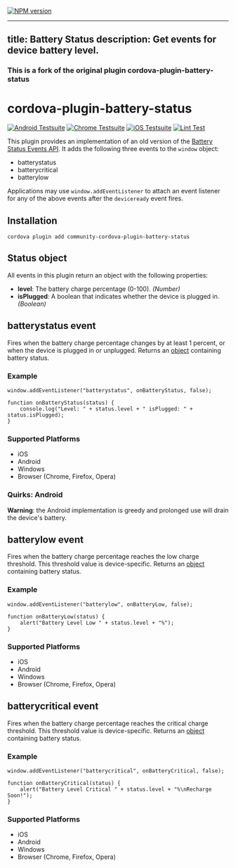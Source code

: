 [![NPM version](https://img.shields.io/npm/v/community-cordova-plugin-battery-status)](https://www.npmjs.com/package/community-cordova-plugin-battery-status)

[comment]: <> ([![Downloads]&#40;https://img.shields.io/npm/dm/community-cordova-plugin-battery-status&#41;]&#40;https://www.npmjs.com/package/community-cordova-plugin-battery-status&#41;)




---
title: Battery Status
description: Get events for device battery level.
---
<!--
# license: Licensed to the Apache Software Foundation (ASF) under one
#         or more contributor license agreements.  See the NOTICE file
#         distributed with this work for additional information
#         regarding copyright ownership.  The ASF licenses this file
#         to you under the Apache License, Version 2.0 (the
#         "License"); you may not use this file except in compliance
#         with the License.  You may obtain a copy of the License at
#
#           http://www.apache.org/licenses/LICENSE-2.0
#
#         Unless required by applicable law or agreed to in writing,
#         software distributed under the License is distributed on an
#         "AS IS" BASIS, WITHOUT WARRANTIES OR CONDITIONS OF ANY
#         KIND, either express or implied.  See the License for the
#         specific language governing permissions and limitations
#         under the License.
-->

### This is a fork of the original plugin cordova-plugin-battery-status
# cordova-plugin-battery-status

[![Android Testsuite](https://github.com/apache/cordova-plugin-battery-status/actions/workflows/android.yml/badge.svg)](https://github.com/apache/cordova-plugin-battery-status/actions/workflows/android.yml) [![Chrome Testsuite](https://github.com/apache/cordova-plugin-battery-status/actions/workflows/chrome.yml/badge.svg)](https://github.com/apache/cordova-plugin-battery-status/actions/workflows/chrome.yml) [![iOS Testsuite](https://github.com/apache/cordova-plugin-battery-status/actions/workflows/ios.yml/badge.svg)](https://github.com/apache/cordova-plugin-battery-status/actions/workflows/ios.yml) [![Lint Test](https://github.com/apache/cordova-plugin-battery-status/actions/workflows/lint.yml/badge.svg)](https://github.com/apache/cordova-plugin-battery-status/actions/workflows/lint.yml)

This plugin provides an implementation of an old version of the [Battery Status Events API][w3c_spec]. It adds the following three events to the `window` object:

* batterystatus
* batterycritical
* batterylow

Applications may use `window.addEventListener` to attach an event listener for any of the above events after the `deviceready` event fires.

## Installation

    cordova plugin add community-cordova-plugin-battery-status

## Status object

All events in this plugin return an object with the following properties:

- __level__: The battery charge percentage (0-100). _(Number)_
- __isPlugged__: A boolean that indicates whether the device is plugged in. _(Boolean)_

## batterystatus event

Fires when the battery charge percentage changes by at least 1 percent, or when the device is plugged in or unplugged. Returns an [object][status_object] containing battery status.

### Example

    window.addEventListener("batterystatus", onBatteryStatus, false);

    function onBatteryStatus(status) {
        console.log("Level: " + status.level + " isPlugged: " + status.isPlugged);
    }

### Supported Platforms

- iOS
- Android
- Windows
- Browser (Chrome, Firefox, Opera)

### Quirks: Android

**Warning**: the Android implementation is greedy and prolonged use will drain the device's battery.

## batterylow event

Fires when the battery charge percentage reaches the low charge threshold. This threshold value is device-specific. Returns an [object][status_object] containing battery status.

### Example

    window.addEventListener("batterylow", onBatteryLow, false);

    function onBatteryLow(status) {
        alert("Battery Level Low " + status.level + "%");
    }

### Supported Platforms

- iOS
- Android
- Windows
- Browser (Chrome, Firefox, Opera)

## batterycritical event

Fires when the battery charge percentage reaches the critical charge threshold. This threshold value is device-specific. Returns an [object][status_object] containing battery status.

### Example

    window.addEventListener("batterycritical", onBatteryCritical, false);

    function onBatteryCritical(status) {
        alert("Battery Level Critical " + status.level + "%\nRecharge Soon!");
    }

### Supported Platforms

- iOS
- Android
- Windows
- Browser (Chrome, Firefox, Opera)


[w3c_spec]: https://www.w3.org/TR/battery-status/
[status_object]: #status-object
